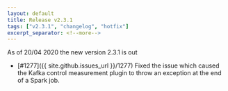 ```yaml
---
layout: default
title: Release v2.3.1
tags: ["v2.3.1", "changelog", "hotfix"]
excerpt_separator: <!--more-->
---
```


As of 20/04 2020 the new version 2.3.1 is out
<!--more-->

- [#1277]({{ site.github.issues_url }}/1277) Fixed the issue which caused the Kafka control measurement plugin to throw an exception at the end of a Spark job.
